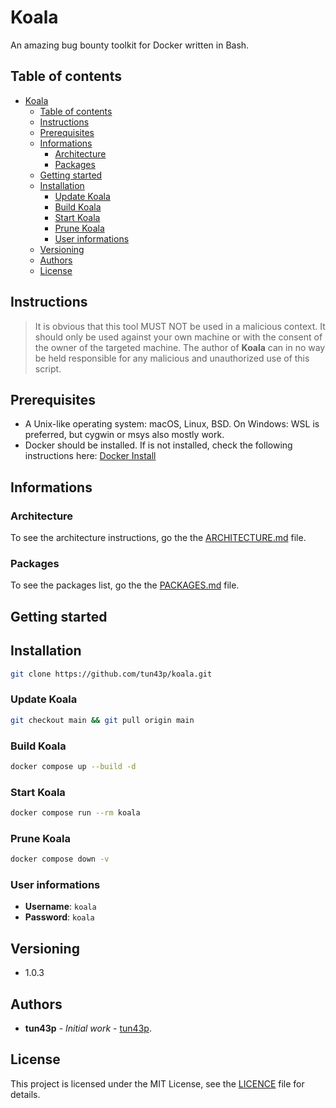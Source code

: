 # Koala

An amazing bug bounty toolkit for Docker written in Bash.

## Table of contents

- [Koala](#koala)
  - [Table of contents](#table-of-contents)
  - [Instructions](#instructions)
  - [Prerequisites](#prerequisites)
  - [Informations](#informations)
    - [Architecture](#architecture)
    - [Packages](#packages)
  - [Getting started](#getting-started)
  - [Installation](#installation)
    - [Update Koala](#update-koala)
    - [Build Koala](#build-koala)
    - [Start Koala](#start-koala)
    - [Prune Koala](#prune-koala)
    - [User informations](#user-informations)
  - [Versioning](#versioning)
  - [Authors](#authors)
  - [License](#license)

## Instructions

> It is obvious that this tool MUST NOT be used in a malicious context. It should only be used against your own machine or with the consent of the owner of the targeted machine. The author of **Koala** can in no way be held responsible for any malicious and unauthorized use of this script.

## Prerequisites

- A Unix-like operating system: macOS, Linux, BSD. On Windows: WSL is preferred, but cygwin or msys also mostly work.
- Docker should be installed. If is not installed, check the following instructions here: [Docker Install](https://docs.docker.com/install/)

## Informations

### Architecture

To see the architecture instructions, go the the [ARCHITECTURE.md](./ARCHITECTURE.md) file.

### Packages

To see the packages list, go the the [PACKAGES.md](./PACKAGES.md) file.

## Getting started

## Installation

```bash
git clone https://github.com/tun43p/koala.git
```

### Update Koala

```bash
git checkout main && git pull origin main
```

### Build Koala

```bash
docker compose up --build -d
```

### Start Koala

```bash
docker compose run --rm koala
```

### Prune Koala

```bash
docker compose down -v
```

### User informations

- **Username**: `koala`
- **Password**: `koala`

## Versioning

- 1.0.3

## Authors

- **tun43p** - _Initial work_ - [tun43p](https://github.com/tun43p).

## License

This project is licensed under the MIT License, see the [LICENCE](LICENSE) file for details.
